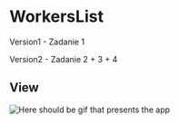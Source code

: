 # WorkersList

Version1 - Zadanie 1

Version2 - Zadanie 2 + 3 + 4

## View
![Here should be gif that presents the app](https://s4.gifyu.com/images/usage33e7e946a6de8995.gif)
